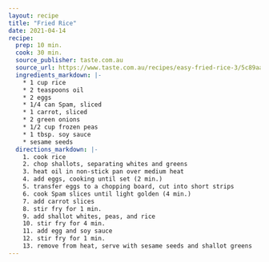 ```yaml
---
layout: recipe
title: "Fried Rice"
date: 2021-04-14
recipe:
  prep: 10 min.
  cook: 30 min.
  source_publisher: taste.com.au
  source_url: https://www.taste.com.au/recipes/easy-fried-rice-3/5c89aa24-1de3-4ddc-9362-e68dfc489dc1
  ingredients_markdown: |-
    * 1 cup rice
    * 2 teaspoons oil
    * 2 eggs
    * 1/4 can Spam, sliced
    * 1 carrot, sliced
    * 2 green onions
    * 1/2 cup frozen peas
    * 1 tbsp. soy sauce
    * sesame seeds
  directions_markdown: |-
    1. cook rice
    2. chop shallots, separating whites and greens
    3. heat oil in non-stick pan over medium heat
    4. add eggs, cooking until set (2 min.)
    5. transfer eggs to a chopping board, cut into short strips
    6. cook Spam slices until light golden (4 min.)
    7. add carrot slices
    8. stir fry for 1 min.
    9. add shallot whites, peas, and rice
    10. stir fry for 4 min.
    11. add egg and soy sauce
    12. stir fry for 1 min.
    13. remove from heat, serve with sesame seeds and shallot greens
---
```

